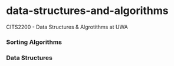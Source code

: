# data-structures-and-algorithms
CITS2200 - Data Structures &amp; Algrotithms at UWA

### Sorting Algorithms


### Data Structures

